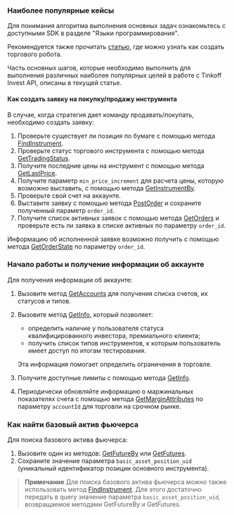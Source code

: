 ### Наиболее популярные кейсы

Для понимания алгоритма выполнения основных задач ознакомьтесь с доступными SDK в разделе "Языки программирования".   

Рекомендуется также прочитать [статью](https://habr.com/ru/companies/tinkoff/articles/709166/), где можно узнать как создать торгового робота.

Часть основных шагов, которые необходимо выполнить для выполнения различных наиболее популярных целей в работе с Tinkoff Invest API, описаны в текущей статье.

#### Как создать заявку на покупку/продажу инструмента

В случае, когда стратегия дает команду продавать/покупать, необходимо создать заявку:

1. Проверьте существует ли позиция по бумаге с помощью метода [FindInstrument](/src/docs/instruments.md/#findinstrument).
2. Проверьте статус торгового инструмента с помощью метода [GetTradingStatus](/src/docs/marketdata.md/#gettradingstatus).
3. Получите последние цены на инструмент с помощью метода [GetLastPrice](/src/docs/marketdata.md/#getlastprices).
4. Получите параметр `min_price_increment` для расчета цены, которую возможно выставить, с помощью метода [GetInstrumentBy](/src/docs/instruments.md/#getinstrumentby).
5. Проверьте свой счет на аккаунте.
6. Выставите заявку с помощью метода [PostOrder](/src/docs/orders.md/#postorder) и сохраните полученный параметр `order_id`.
7. Получите список активных заявок с помощью метода [GetOrders](/src/docs/orders.md/#getorders) и проверьте есть ли заявка в списке активных по параметру `order_id`.

Информацию об исполненной заявке возможно получить с помощью метода [GetOrderState](/src/docs/orders.md/#getorderstate) по параметру `order_id`.


### Начало работы и получение информации об аккаунте

Для получения информации об аккаунте:

1. Вызовите метод [GetAccounts](/src/docs/users.md/#getaccounts) для получения списка счетов, их статусов и типов.
2. Вызовите метод [GetInfo](/src/docs/users.md/#getinfo), который позволяет:
    * определить наличие у пользователя статуса квалифицированного инвестора, премиального клиента;
    * получить список типов инструментов, к которым пользователь имеет доступ по итогам тестирования. 
   
   Эта информация помогает определить ограничения в торговле.
3. Получите доступные лимиты с помощью метода [GetInfo](/src/docs/users.md/#getaccounts).
4. Периодически обновляйте информацию о маржинальных показателях счета с помощью метода [GetMarginAttributes](/src/docs/users.md/#getmarginattributes) по параметру `accountId` для торговли на срочном рынке.

### Как найти базовый актив фьючерса

Для поиска базового актива фьючерса:

1. Вызовите один из методов: [GetFutureBy](/src/docs/instruments.md/#futureby) или [GetFutures](/src/docs/instruments.md/#futures). 
2. Сохраните значение параметра `basic_asset_position_uid` (уникальный идентификатор позиции основного инструмента).

>**Примечание**
> Для поиска базового актива фьючерса можно также использовать метод [FindInstrument](/src/docs/instruments.md/#findinstrument). Для этого достаточно передать в query значение параметра `basic_asset_position_uid`, возвращаемое методами GetFutureBy и GetFutures.